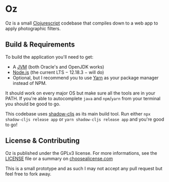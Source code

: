 Oz
========================
Oz is a small [Clojurescript] codebase that compiles down to a web app
to apply photographic filters.

Build & Requirements
------------------------
To build the application you'll need to get:
* A [JVM] (both Oracle's and OpenJDK works)
* [Node.js] (the current LTS − 12.18.3 − will do)
* Optional, but I recommend you to use [Yarn] as your package manager instead of NPM.

It should work on every major OS but make sure all the tools are in your PATH. If you're able to autocomplete `java` and `npm`/`yarn` from your terminal you should be good to go.

This codebase uses [shadow-cljs] as its main build tool. Run either `npx shadow-cljs release app` or `yarn shadow-cljs release app` and you're good to go!

License & Contributing
------------------------
Oz is published under the GPLv3 license. For more informations, see the [LICENSE](LICENSE) file or a summary on [choosealicense.com](https://choosealicense.com/licenses/gpl-3.0/)

This is a small prototype and as such I may not accept any pull request but feel free to fork away.


[Clojurescript]: https://clojurescript.org/
[JVM]: https://openjdk.java.net/install/index.html
[Node.js]: https://nodejs.org/en/download/
[shadow-cljs]: https://shadow-cljs.org/
[Yarn]: https://yarnpkg.com/